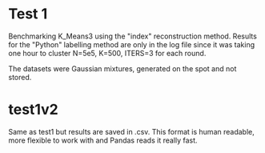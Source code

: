 # Test 1
Benchmarking K_Means3 using the "index" reconstruction method.
Results for the "Python" labelling method are only in the log file
since it was taking one hour to cluster N=5e5, K=500, ITERS=3 for
each round.

The datasets were Gaussian mixtures, generated on the spot and not stored.

# test1v2
Same as test1 but results are saved in .csv. This format is human readable, more flexible to work with and Pandas reads it really fast.

